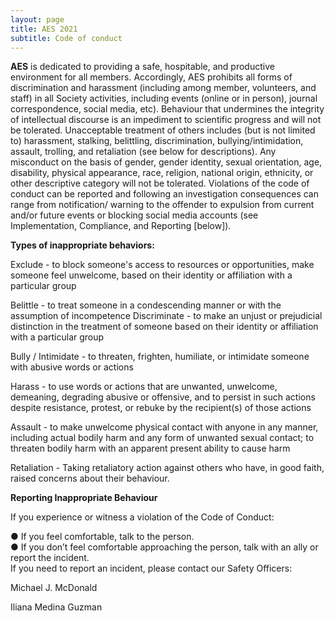 ```yaml
---
layout: page
title: AES 2021
subtitle: Code of conduct
---
```


**AES** is dedicated to providing a safe, hospitable, and productive environment for all members. Accordingly, AES prohibits all forms of discrimination and harassment (including among member, volunteers, and staff) in all Society activities, including events (online or in person), journal correspondence, social media, etc). Behaviour that undermines the integrity of intellectual discourse is an impediment to scientific progress and will not be tolerated. Unacceptable treatment of others includes (but is not limited to) harassment, stalking, belittling, discrimination, bullying/intimidation, assault, trolling, and retaliation (see below for descriptions). Any misconduct on the basis of gender, gender identity, sexual orientation, age, disability, physical appearance, race, religion, national origin, ethnicity, or other descriptive category will not be tolerated.
Violations of the code of conduct can be reported and following an investigation consequences can range from notification/ warning to the offender to expulsion from current and/or future events or blocking social media accounts (see Implementation, Compliance, and Reporting [below]).    

**Types of inappropriate behaviors:** 

Exclude - to block someone's access to resources or opportunities, make someone feel unwelcome, based on their identity or affiliation with a particular group 

Belittle - to treat someone in a condescending manner or with the assumption of incompetence 
Discriminate - to make an unjust or prejudicial distinction in the treatment of someone based on their identity or affiliation with a particular group 

Bully / Intimidate - to threaten, frighten, humiliate, or intimidate someone with abusive words or actions 

Harass - to use words or actions that are unwanted, unwelcome, demeaning, degrading abusive or offensive, and to persist in such actions despite resistance, protest, or rebuke by the recipient(s) of those actions 

Assault - to make unwelcome physical contact with anyone in any manner, including actual bodily harm and any form of unwanted sexual contact; to threaten bodily harm with an apparent present ability to cause harm

Retaliation -  Taking retaliatory action against others who have, in good faith, raised concerns about their behaviour.

**Reporting Inappropriate Behaviour**

If you experience or witness a violation of the Code of Conduct:  

●     If you feel comfortable, talk to the person.  
●     If you don’t feel comfortable approaching the person, talk with an ally or report the incident.  
If you need to report an incident, please contact our Safety Officers:  

Michael J. McDonald  

Iliana Medina Guzman